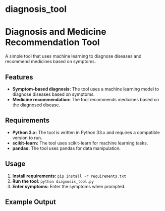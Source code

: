 # diagnosis_tool
# Diagnosis and Medicine Recommendation Tool

A simple tool that uses machine learning to diagnose diseases and recommend medicines based on symptoms.

## Features
*   **Symptom-based diagnosis:** The tool uses a machine learning model to diagnose diseases based on symptoms.
*   **Medicine recommendation:** The tool recommends medicines based on the diagnosed disease.

## Requirements
*   **Python 3.x:** The tool is written in Python 33.x and requires a compatible version to run.
*   **scikit-learn:** The tool uses scikit-learn for machine learning tasks.
*   **pandas:** The tool uses pandas for data manipulation.

## Usage
1.  **Install requirements:** `pip install -r requirements.txt`
2.  **Run the tool:** `python diagnosis_tool.py`
3.  **Enter symptoms:** Enter the symptoms when prompted.

## Example Output
